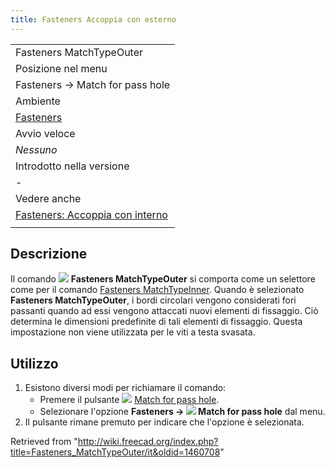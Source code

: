```yaml
---
title: Fasteners Accoppia con esterno
---
```


|                                                                                               |
| --------------------------------------------------------------------------------------------- |
| Fasteners MatchTypeOuter                                                                      |
| Posizione nel menu                                                                            |
| Fasteners → Match for pass hole                                                               |
| Ambiente                                                                                      |
| [Fasteners](/Fasteners_Workbench/it "Fasteners Workbench/it")                                 |
| Avvio veloce                                                                                  |
| _Nessuno_                                                                                     |
| Introdotto nella versione                                                                     |
| -                                                                                             |
| Vedere anche                                                                                  |
| [Fasteners: Accoppia con interno](/Fasteners_MatchTypeInner/it "Fasteners MatchTypeInner/it") |
|                                                                                               |

## Descrizione

Il comando ![](/images/Fasteners_MatchTypeOuter.svg) **Fasteners MatchTypeOuter** si comporta come un selettore come per il comando [Fasteners MatchTypeInner](/Fasteners_MatchTypeInner/it "Fasteners MatchTypeInner/it"). Quando è selezionato **Fasteners MatchTypeOuter**, i bordi circolari vengono considerati fori passanti quando ad essi vengono attaccati nuovi elementi di fissaggio. Ciò determina le dimensioni predefinite di tali elementi di fissaggio. Questa impostazione non viene utilizzata per le viti a testa svasata.

## Utilizzo

1. Esistono diversi modi per richiamare il comando:
   - Premere il pulsante ![](/images/Fasteners_MatchTypeOuter.svg) [Match for pass hole](/Fasteners_MatchTypeOuter "Fasteners MatchTypeOuter").
   - Selezionare l'opzione **Fasteners → ![](/images/Fasteners_MatchTypeOuter.svg) Match for pass hole** dal menu.
2. Il pulsante rimane premuto per indicare che l'opzione è selezionata.

Retrieved from "<http://wiki.freecad.org/index.php?title=Fasteners_MatchTypeOuter/it&oldid=1460708>"
